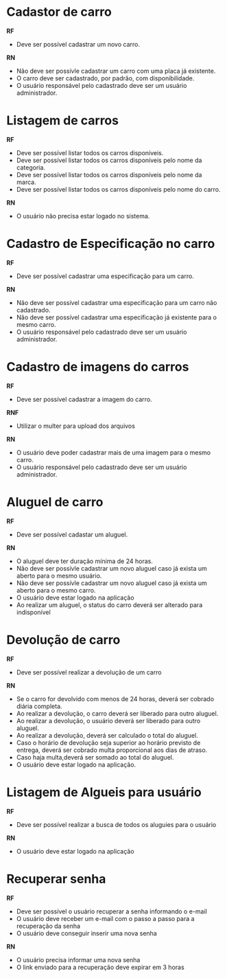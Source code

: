 # Cadastor de carro

**RF**

- Deve ser possível cadastrar um novo carro.

**RN**

- Não deve ser possívle cadastrar um carro com uma placa já existente.
- O carro deve ser cadastrado, por padrão, com disponibilidade.
- O usuário responsável pelo cadastrado deve ser um usuário administrador.

# Listagem de carros

**RF**

- Deve ser possível listar todos os carros disponíveis.
- Deve ser possível listar todos os carros disponíveis pelo nome da categoria.
- Deve ser possível listar todos os carros disponíveis pelo nome da marca.
- Deve ser possível listar todos os carros disponíveis pelo nome do carro.

**RN**

- O usuário não precisa estar logado no sistema.

# Cadastro de Especificação no carro

**RF**

- Deve ser possível cadastrar uma especificação para um carro.

**RN**

- Não deve ser possível cadastrar uma especificação para um carro não cadastrado.
- Não deve ser possível cadastrar uma especificação já existente para o mesmo carro.
- O usuário responsável pelo cadastrado deve ser um usuário administrador.

# Cadastro de imagens do carros

**RF**

- Deve ser possível cadastrar a imagem do carro.

**RNF**

- Utilizar o multer para upload dos arquivos

**RN**

- O usuário deve poder cadastrar mais de uma imagem para o mesmo carro.
- O usuário responsável pelo cadastrado deve ser um usuário administrador.

# Aluguel de carro

**RF**

- Deve ser possível cadastar um aluguel.

**RN**

- O aluguel deve ter duração mínima de 24 horas.
- Não deve ser possívle cadastrar um novo aluguel caso já exista um aberto para o mesmo usuário.
- Não deve ser possívle cadastrar um novo aluguel caso já exista um aberto para o mesmo carro.
- O usuário deve estar logado na aplicação
- Ao realizar um aluguel, o status do carro deverá ser alterado para indisponível

# Devolução de carro

**RF**

- Deve ser possível realizar a devolução de um carro

**RN**

- Se o carro for devolvido com menos de 24 horas, deverá ser cobrado diária completa.
- Ao realizar a devolução, o carro deverá ser liberado para outro aluguel.
- Ao realizar a devolução, o usuário deverá ser liberado para outro aluguel.
- Ao realizar a devolução, deverá ser calculado o total do aluguel.
- Caso o horário de devolução seja superior ao horário previsto de entrega, deverá ser cobrado multa proporcional aos dias de atraso.
- Caso haja multa,deverá ser somado ao total do aluguel.
- O usuário deve estar logado na aplicação.

# Listagem de Algueis para usuário

**RF**

- Deve ser possível realizar a busca de todos os aluguies para o usuário

**RN**

- O usuário deve estar logado na aplicação

# Recuperar senha

**RF**

- Deve ser possível o usuário recuperar a senha informando o e-mail
- O usuário deve receber um e-mail com o passo a passo para a recuperação da senha
- O usuário deve conseguir inserir uma nova senha

**RN**

- O usuário precisa informar uma nova senha
- O link enviado para a recuperação deve expirar em 3 horas
